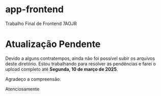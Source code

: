 # app-frontend
Trabalho Final de Frontend 7AOJR

# Atualização Pendente

Devido a alguns contratempos, ainda não foi possível subir os arquivos deste diretório. Estou trabalhando para resolver as pendências e farei o upload completo até **Segunda, 10 de março de 2025**.

Agradeço a compreensão.

Atenciosamente
